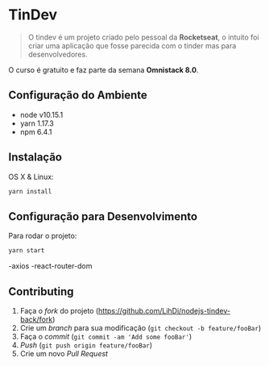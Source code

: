 # TinDev
> O tindev é um projeto criado pelo pessoal da **Rocketseat**, o intuito foi criar uma aplicação que fosse parecida com o tinder mas para desenvolvedores. 

O curso é gratuito e faz parte da semana **Omnistack 8.0**. 

## Configuração do Ambiente

- node v10.15.1
- yarn 1.17.3
- npm 6.4.1

## Instalação

OS X & Linux:

```sh
yarn install
```

## Configuração para Desenvolvimento

Para rodar o projeto:

```sh
yarn start
```
-axios
-react-router-dom

## Contributing

1. Faça o _fork_ do projeto (https://github.com/LihDi/nodejs-tindev-back/fork)
2. Crie um _branch_ para sua modificação (`git checkout -b feature/fooBar`)
3. Faça o _commit_ (`git commit -am 'Add some fooBar'`)
4. _Push_ (`git push origin feature/fooBar`)
5. Crie um novo _Pull Request_


